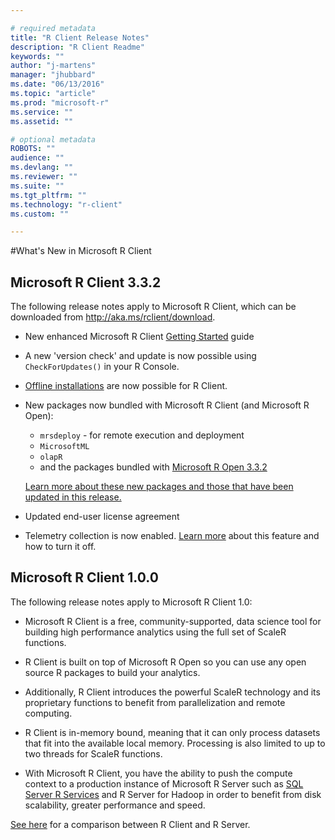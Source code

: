 ```yaml
---

# required metadata
title: "R Client Release Notes"
description: "R Client Readme"
keywords: ""
author: "j-martens"
manager: "jhubbard"
ms.date: "06/13/2016"
ms.topic: "article"
ms.prod: "microsoft-r"
ms.service: ""
ms.assetid: ""

# optional metadata
ROBOTS: ""
audience: ""
ms.devlang: ""
ms.reviewer: ""
ms.suite: ""
ms.tgt_pltfrm: ""
ms.technology: "r-client"
ms.custom: ""

---
```


#What's New in Microsoft R Client

## Microsoft R Client 3.3.2

The following release notes apply to Microsoft R Client, which can be downloaded from http://aka.ms/rclient/download.

+ New enhanced Microsoft R Client [Getting Started](../r-client-get-started.md) guide
+ A new 'version check' and update is now possible using `CheckForUpdates()` in your R Console.  
+ [Offline installations](../r-client-get-started.md#installrclient) are now possible for R Client.
+ New packages now bundled with Microsoft R Client (and Microsoft R Open):
  + `mrsdeploy` - for remote execution and deployment
  + `MicrosoftML`
  + `olapR`
  + and the packages bundled with [Microsoft R Open 3.3.2](https://mran.microsoft.com/rro/installed/#enhance)

  [Learn more about these new packages and those that have been updated in this release.](rserver-whats-new.md)
+ Updated end-user license agreement
+ Telemetry collection is now enabled. [Learn more](rserver-optout-telemetry.md) about this feature and how to turn it off.
 
## Microsoft R Client 1.0.0

The following release notes apply to Microsoft R Client 1.0:

+ Microsoft R Client is a free, community-supported, data science tool for building high performance analytics using the full set of ScaleR functions.  

+ R Client is built on top of Microsoft R Open so you can use any open source R packages to build your analytics. 

+ Additionally, R Client introduces the powerful ScaleR technology and its proprietary functions to benefit from parallelization and remote computing. 

+ R Client is in-memory bound, meaning that it can only process datasets that fit into the available local memory. Processing is also limited to up to two threads for ScaleR functions.

+ With Microsoft R Client, you have the ability to push the compute context to a production instance of Microsoft R Server such as [SQL Server R Services](https://msdn.microsoft.com/en-us/library/mt604845.aspx) and R Server for Hadoop in order to benefit from disk scalability, greater performance and speed. 

[See here](../index.md#compare-prods) for a comparison between R Client and R Server. 